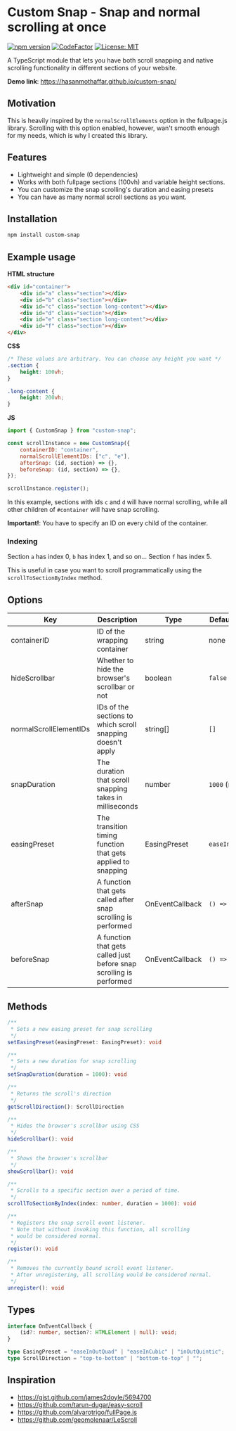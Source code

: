 # Custom Snap - Snap and normal scrolling at once

[![npm version](https://badge.fury.io/js/custom-snap.svg)](https://badge.fury.io/js/custom-snap)
[![CodeFactor](https://www.codefactor.io/repository/github/hasanmothaffar/custom-snap/badge/master)](https://www.codefactor.io/repository/github/hasanmothaffar/custom-snap/overview/master)
[![License: MIT](https://img.shields.io/badge/License-MIT-yellow.svg)](LICENSE)

A TypeScript module that lets you have both scroll snapping and native scrolling functionality in different sections of your website.

**Demo link**: https://hasanmothaffar.github.io/custom-snap/

## Motivation

This is heavily inspired by the `normalScrollElements` option in the fullpage.js library. Scrolling with this option enabled, however, wan't smooth enough for my needs, which is why I created this library.

## Features

-   Lightweight and simple (0 dependencies)
-   Works with both fullpage sections (100vh) and variable height sections.
-   You can customize the snap scrolling's duration and easing presets
-   You can have as many normal scroll sections as you want.

## Installation

```sh
npm install custom-snap
```

## Example usage

**HTML structure**

```html
<div id="container">
	<div id="a" class="section"></div>
	<div id="b" class="section"></div>
	<div id="c" class="section long-content"></div>
	<div id="d" class="section"></div>
	<div id="e" class="section long-content"></div>
	<div id="f" class="section"></div>
</div>
```

**CSS**

```css
/* These values are arbitrary. You can choose any height you want */
.section {
	height: 100vh;
}

.long-content {
	height: 200vh;
}
```

**JS**

```js
import { CustomSnap } from "custom-snap";

const scrollInstance = new CustomSnap({
	containerID: "container",
	normalScrollElementIDs: ["c", "e"],
	afterSnap: (id, section) => {},
	beforeSnap: (id, section) => {},
});

scrollInstance.register();
```

In this example, sections with ids `c` and `d` will have normal scrolling, while all other children of `#container` will have snap scrolling.

**Important!**: You have to specify an ID on every child of the container.

### Indexing

Section `a` has index 0, `b` has index 1, and so on... Section `f` has index 5.

This is useful in case you want to scroll programmatically using the `scrollToSectionByIndex` method.

## Options

| Key                    | Description                                                         | Type            | Default value   |
| ---------------------- | ------------------------------------------------------------------- | --------------- | --------------- |
| containerID            | ID of the wrapping container                                        | string          | none            |
| hideScrollbar          | Whether to hide the browser's scrollbar or not                      | boolean         | `false`         |
| normalScrollElementIDs | IDs of the sections to which scroll snapping doesn't apply          | string[]        | `[]`            |
| snapDuration           | The duration that scroll snapping takes in milliseconds             | number          | `1000` (ms)     |
| easingPreset           | The transition timing function that gets applied to snapping        | EasingPreset    | `easeInOutQuad` |
| afterSnap              | A function that gets called after snap scrolling is performed       | OnEventCallback | `() => {}`      |
| beforeSnap             | A function that gets called just before snap scrolling is performed | OnEventCallback | `() => {}`      |

## Methods

```ts
/**
 * Sets a new easing preset for snap scrolling
 */
setEasingPreset(easingPreset: EasingPreset): void

/**
 * Sets a new duration for snap scrolling
 */
setSnapDuration(duration = 1000): void

/**
 * Returns the scroll's direction
 */
getScrollDirection(): ScrollDirection

/**
 * Hides the browser's scrollbar using CSS
 */
hideScrollbar(): void

/**
 * Shows the browser's scrollbar
 */
showScrollbar(): void

/**
 * Scrolls to a specific section over a period of time.
 */
scrollToSectionByIndex(index: number, duration = 1000): void

/**
 * Registers the snap scroll event listener.
 * Note that without invoking this function, all scrolling
 * would be considered normal.
 */
register(): void

/**
 * Removes the currently bound scroll event listener.
 * After unregistering, all scrolling would be considered normal.
 */
unregister(): void
```

## Types

```ts
interface OnEventCallback {
	(id?: number, section?: HTMLElement | null): void;
}

type EasingPreset = "easeInOutQuad" | "easeInCubic" | "inOutQuintic";
type ScrollDirection = "top-to-bottom" | "bottom-to-top" | "";
```

## Inspiration

-   https://gist.github.com/james2doyle/5694700
-   https://github.com/tarun-dugar/easy-scroll
-   https://github.com/alvarotrigo/fullPage.js
-   https://github.com/geomolenaar/LeScroll
